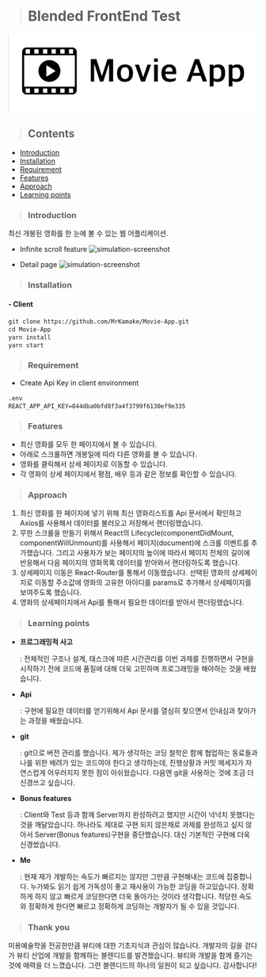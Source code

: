 > # Blended FrontEnd Test

![main-logo](main-logo.png)

> ## Contents

- [Introduction](#Introduction)
- [Installation](#Installation)
- [Requirement](#Requirement)
- [Features](#Features)
- [Approach](#Approach)
- [Learning points](#Learning-points)

> ### Introduction

최신 개봉된 영화를 한 눈에 볼 수 있는 웹 어플리케이션.

- Infinite scroll feature
  ![simulation-screenshot](<movie-app-simulation(infinite-scroll).gif>)

- Detail page
  ![simulation-screenshot](<movie-app-simulation(detail-page).gif>)

> ### Installation

#### - Client

```
git clone https://github.com/MrKamake/Movie-App.git
cd Movie-App
yarn install
yarn start
```

> ### Requirement

- Create Api Key in client environment

```
.env
REACT_APP_API_KEY=844dba0bfd8f3a4f3799f6130ef9e335
```

> ### Features

- 최신 영화를 모두 한 페이지에서 볼 수 있습니다.
- 아래로 스크롤하면 개봉일에 따라 다른 영화를 볼 수 있습니다.
- 영화를 클릭해서 상세 페이지로 이동할 수 있습니다.
- 각 영화의 상세 페이지에서 평점, 배우 등과 같은 정보를 확인할 수 있습니다.

> ### Approach

1. 최신 영화를 한 페이지에 넣기 위해 최신 영화리스트를 Api 문서에서 확인하고 Axios를 사용해서 데이터를 불러오고 저장해서 랜더링했습니다.
2. 무한 스크롤을 만들기 위해서 React의 Lifecycle(componentDidMount, componentWillUnmount)를 사용해서 페이지(document)에 스크롤 이벤트를 추가했습니다. 그리고 사용자가 보는 페이지의 높이에 따라서 페이지 전체의 길이에 반응해서 다음 페이지의 영화목록 데이터를 받아와서 랜더링하도록 했습니다.
3. 상세페이지 이동은 React-Router를 통해서 이동했습니다. 선택된 영화의 상세페이지로 이동할 주소값에 영화의 고유한 아이디를 params로 추가해서 상세페이지를 보여주도록 했습니다.
4. 영화의 상세페이지에서 Api를 통해서 필요한 데이터를 받아서 랜더링했습니다.

> ### Learning points

- **프로그래밍적 사고**

  : 전체적인 구조나 설계, 태스크에 따른 시간관리를 이번 과제를 진행하면서 구현을 시작하기 전에 코드에 품질에 대해 더욱 고민하며 프로그래밍을 해야하는 것을 배웠습니다.

- **Api**

  : 구현에 필요한 데이터를 얻기위해서 Api 문서를 열심히 찾으면서 인내심과 찾아가는 과정을 배웠습니다.

- **git**

  : git으로 버전 관리를 했습니다. 제가 생각하는 코딩 철학은 함께 협업하는 동료들과 나를 위한 배려가 있는 코드여야 한다고 생각하는데, 진행상황과 커밋 메세지가 자연스럽게 어우러지지 못한 점이 아쉬웠습니다. 다음엔 git을 사용하는 것에 조금 더 신경쓰고 싶습니다.

- **Bonus features**

  : Client와 Test 등과 함께 Server까지 완성하려고 했지만 시간이 넉넉치 못했다는 것을 깨달았습니다. 하나라도 제대로 구현 되지 않은채로 과제를 완성하고 싶지 않아서 Server(Bonus features)구현을 중단했습니다. 대신 기본적인 구현에 더욱 신경썼습니다.

- **Me**

  : 현재 제가 개발하는 속도가 빠르지는 않지만 그만큼 구현해내는 코드에 집중합니다. 누가봐도 읽기 쉽게 가독성이 좋고 재사용이 가능한 코딩을 하고있습니다. 정확하게 하지 않고 빠르게 코딩한다면 더욱 돌아가는 것이라 생각합니다. 적당한 속도와 정확하게 한다면 빠르고 정확하게 코딩하는 개발자가 될 수 있을 것입니다.

> ### Thank you

미용예술학을 전공한만큼 뷰티에 대한 기초지식과 관심이 많습니다. 개발자의 길을 걷다가 뷰티 산업에 개발을 함께하는 블렌디드를 발견했습니다. 뷰티와 개발을 함께 즐기는 것에 매력을 더 느꼈습니다. 그런 블렌디드의 하나의 일원이 되고 싶습니다. 감사합니다!
